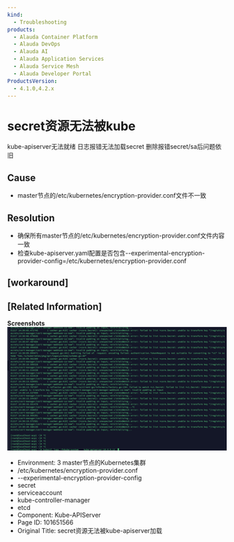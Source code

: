```yaml
---
kind:
  - Troubleshooting
products:
  - Alauda Container Platform
  - Alauda DevOps
  - Alauda AI
  - Alauda Application Services
  - Alauda Service Mesh
  - Alauda Developer Portal
ProductsVersion:
  - 4.1.0,4.2.x
---
```

<!-- A type of document that involves encountering a fault, diagnosing it, performing root cause analysis, and providing solutions. -->

# secret资源无法被kube

kube-apiserver无法就绪 日志报错无法加载secret 删除报错secret/sa后问题依旧

## Cause
- master节点的/etc/kubernetes/encryption-provider.conf文件不一致

## Resolution
- 确保所有master节点的/etc/kubernetes/encryption-provider.conf文件内容一致
- 检查kube-apiserver.yaml配置是否包含--experimental-encryption-provider-config=/etc/kubernetes/encryption-provider.conf

## [workaround]

## [Related Information]
**Screenshots**
![](assets/secretzi-yuan-wu-fa-bei-kube-apiserverjia-zai/image2021-12-20_18-38-27.png)
- Environment: 3 master节点的Kubernetes集群
- /etc/kubernetes/encryption-provider.conf
- --experimental-encryption-provider-config
- secret
- serviceaccount
- kube-controller-manager
- etcd
- Component: Kube-APIServer
- Page ID: 101651566
- Original Title: secret资源无法被kube-apiserver加载
